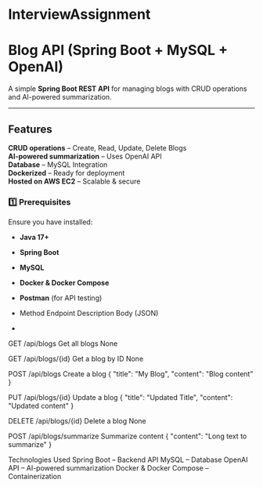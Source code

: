 # InterviewAssignment
#  Blog API (Spring Boot + MySQL + OpenAI)

A simple **Spring Boot REST API** for managing blogs with CRUD operations and AI-powered summarization.

---

##  Features
**CRUD operations** – Create, Read, Update, Delete Blogs  
**AI-powered summarization** – Uses OpenAI API  
**Database** – MySQL Integration  
**Dockerized** – Ready for deployment  
**Hosted on AWS EC2** – Scalable & secure  

### 1️⃣ Prerequisites  
Ensure you have installed:
- **Java 17+**
- **Spring Boot**
- **MySQL**
- **Docker & Docker Compose**
- **Postman** (for API testing)

- Method	  Endpoint	             Description	        Body (JSON)

- 
GET	       /api/blogs      	       Get all blogs	        None


GET	       /api/blogs/{id}	       Get a blog by ID	      None


POST	     /api/blogs         	   Create a blog	       { "title": "My Blog", "content": "Blog content" }


PUT	       /api/blogs/{id}	       Update a blog	       { "title": "Updated Title", "content": "Updated content" }


DELETE	   /api/blogs/{id}	       Delete a blog	        None


POST	     /api/blogs/summarize	   Summarize content	   { "content": "Long text to summarize" }

Technologies Used
Spring Boot – Backend API
MySQL – Database
OpenAI API – AI-powered summarization
Docker & Docker Compose – Containerization
